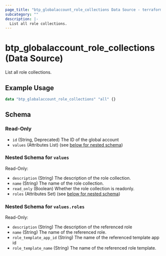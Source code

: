 ```yaml
---
page_title: "btp_globalaccount_role_collections Data Source - terraform-provider-btp"
subcategory: ""
description: |-
  List all role collections.
---
```


# btp_globalaccount_role_collections (Data Source)

List all role collections.

## Example Usage

```terraform
data "btp_globalaccount_role_collections" "all" {}
```

<!-- schema generated by tfplugindocs -->
## Schema

### Read-Only

- `id` (String, Deprecated) The ID of the global account
- `values` (Attributes List) (see [below for nested schema](#nestedatt--values))

<a id="nestedatt--values"></a>
### Nested Schema for `values`

Read-Only:

- `description` (String) The description of the role collection.
- `name` (String) The name of the role collection.
- `read_only` (Boolean) Whether the role collection is readonly.
- `roles` (Attributes Set) (see [below for nested schema](#nestedatt--values--roles))

<a id="nestedatt--values--roles"></a>
### Nested Schema for `values.roles`

Read-Only:

- `description` (String) The description of the referenced role
- `name` (String) The name of the referenced role.
- `role_template_app_id` (String) The name of the referenced template app id
- `role_template_name` (String) The name of the referenced role template.
